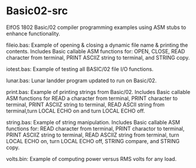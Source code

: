# Basic02-src
ElfOS 1802 Basic/02 compiler programming examples using ASM stubs
to enhance functionality.


fileio.bas:  Example of opening & closing a dynamic file name & printing
the contents. Includes Basic callable ASM functions for: OPEN, CLOSE, 
READ character from terminal, PRINT ASCIIZ string to terminal, and
STRING copy.

iotest.bas:  Example of testing all BASIC/02 file I/O functions.

lunar.bas:  Lunar landder program updated to run on Basic/02.

print.bas:  Example of printing strings from Basic/02. Includes Basic
callable ASM functions for READ a character from terminal, PRINT
character to terminal, PRINT ASCIIZ string to terminal, READ ASCII
string from terminal,turn LOCAL ECHO on and turn LOCAL ECHO off.


string.bas:  Example of string manipulation. Includes Basic callable ASM 
functions for: READ character from terminal, PRINT charactor to terminal,
PRINT ASCIIZ string to terminal, READ ASCIIZ string from terminal, turn 
LOCAL ECHO on, turn LOCAL ECHO off, STRING compare, and STRING copy.

volts.bin:  Example of computing power versus RMS volts for any load.
